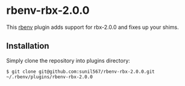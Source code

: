 # rbenv-rbx-2.0.0

This [rbenv](https://github.com/sstephenson/rbenv) plugin adds support for rbx-2.0.0 and fixes
up your shims.

## Installation

Simply clone the repository into plugins directory:
   
    $ git clone git@github.com:sunil567/rbenv-rbx-2.0.0.git ~/.rbenv/plugins/rbenv-rbx-2.0.0
